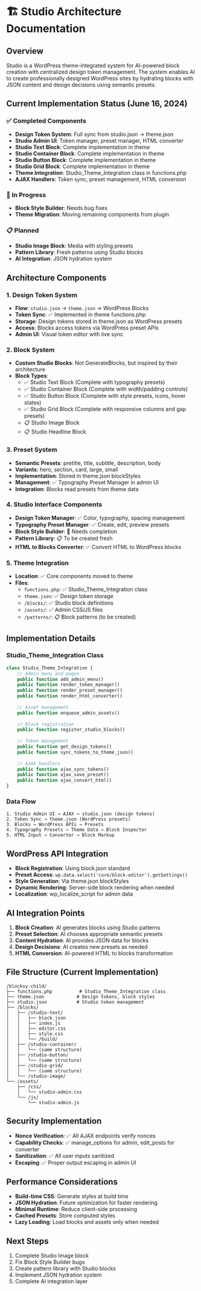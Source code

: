 # 🏗️ Studio Architecture Documentation

## Overview
Studio is a WordPress theme-integrated system for AI-powered block creation with centralized design token management. The system enables AI to create professionally designed WordPress sites by hydrating blocks with JSON content and design decisions using semantic presets.

## Current Implementation Status (June 16, 2024)

### ✅ Completed Components
- **Design Token System**: Full sync from studio.json → theme.json
- **Studio Admin UI**: Token manager, preset manager, HTML converter
- **Studio Text Block**: Complete implementation in theme
- **Studio Container Block**: Complete implementation in theme
- **Studio Button Block**: Complete implementation in theme
- **Studio Grid Block**: Complete implementation in theme
- **Theme Integration**: Studio_Theme_Integration class in functions.php
- **AJAX Handlers**: Token sync, preset management, HTML conversion

### 🔄 In Progress
- **Block Style Builder**: Needs bug fixes
- **Theme Migration**: Moving remaining components from plugin

### 📋 Planned
- **Studio Image Block**: Media with styling presets
- **Pattern Library**: Fresh patterns using Studio blocks
- **AI Integration**: JSON hydration system

## Architecture Components

### 1. **Design Token System**
- **Flow**: `studio.json` → `theme.json` → WordPress Blocks
- **Token Sync**: ✅ Implemented in theme functions.php
- **Storage**: Design tokens stored in theme.json as WordPress presets
- **Access**: Blocks access tokens via WordPress preset APIs
- **Admin UI**: Visual token editor with live sync

### 2. **Block System**
- **Custom Studio Blocks**: Not GenerateBlocks, but inspired by their architecture
- **Block Types**:
  - ✅ Studio Text Block (Complete with typography presets)
  - ✅ Studio Container Block (Complete with width/padding controls)
  - ✅ Studio Button Block (Complete with style presets, icons, hover states)
  - ✅ Studio Grid Block (Complete with responsive columns and gap presets)
  - 📋 Studio Image Block
  - 📋 Studio Headline Block

### 3. **Preset System**
- **Semantic Presets**: pretitle, title, subtitle, description, body
- **Variants**: hero, section, card, large, small
- **Implementation**: Stored in theme.json blockStyles
- **Management**: ✅ Typography Preset Manager in admin UI
- **Integration**: Blocks read presets from theme data

### 4. **Studio Interface Components**
- **Design Token Manager**: ✅ Color, typography, spacing management
- **Typography Preset Manager**: ✅ Create, edit, preview presets
- **Block Style Builder**: 🔄 Needs completion
- **Pattern Library**: 📋 To be created fresh
- **HTML to Blocks Converter**: ✅ Convert HTML to WordPress blocks

### 5. **Theme Integration**
- **Location**: ✅ Core components moved to theme
- **Files**:
  - `functions.php`: ✅ Studio_Theme_Integration class
  - `theme.json`: ✅ Design token storage
  - `/blocks/`: ✅ Studio block definitions
  - `/assets/`: ✅ Admin CSS/JS files
  - `/patterns/`: 📋 Block patterns (to be created)

## Implementation Details

### Studio_Theme_Integration Class
```php
class Studio_Theme_Integration {
    // Admin menu and pages
    public function add_admin_menu()
    public function render_token_manager()
    public function render_preset_manager()
    public function render_html_converter()
    
    // Asset management
    public function enqueue_admin_assets()
    
    // Block registration
    public function register_studio_blocks()
    
    // Token management
    public function get_design_tokens()
    public function sync_tokens_to_theme_json()
    
    // AJAX handlers
    public function ajax_sync_tokens()
    public function ajax_save_preset()
    public function ajax_convert_html()
}
```

### Data Flow

```
1. Studio Admin UI → AJAX → studio.json (design tokens)
2. Token Sync → theme.json (WordPress presets)
3. Blocks → WordPress APIs → Presets
4. Typography Presets → Theme Data → Block Inspector
5. HTML Input → Converter → Block Markup
```

## WordPress API Integration
- **Block Registration**: Using block.json standard
- **Preset Access**: `wp.data.select('core/block-editor').getSettings()`
- **Style Generation**: Via theme.json blockStyles
- **Dynamic Rendering**: Server-side block rendering when needed
- **Localization**: wp_localize_script for admin data

## AI Integration Points
1. **Block Creation**: AI generates blocks using Studio patterns
2. **Preset Selection**: AI chooses appropriate semantic presets
3. **Content Hydration**: AI provides JSON data for blocks
4. **Design Decisions**: AI creates new presets as needed
5. **HTML Conversion**: AI-powered HTML to blocks transformation

## File Structure (Current Implementation)
```
/blocksy-child/
├── functions.php          # Studio_Theme_Integration class
├── theme.json            # Design tokens, block styles
├── studio.json           # Studio token management
├── /blocks/
│   ├── /studio-text/
│   │   ├── block.json
│   │   ├── index.js
│   │   ├── editor.css
│   │   ├── style.css
│   │   └── /build/
│   ├── /studio-container/
│   │   └── (same structure)
│   ├── /studio-button/
│   │   └── (same structure)
│   ├── /studio-grid/
│   │   └── (same structure)
│   └── /studio-image/
└── /assets/
    ├── /css/
    │   └── studio-admin.css
    └── /js/
        └── studio-admin.js
```

## Security Implementation
- **Nonce Verification**: ✅ All AJAX endpoints verify nonces
- **Capability Checks**: ✅ manage_options for admin, edit_posts for converter
- **Sanitization**: ✅ All user inputs sanitized
- **Escaping**: ✅ Proper output escaping in admin UI

## Performance Considerations
- **Build-time CSS**: Generate styles at build time
- **JSON Hydration**: Future optimization for faster rendering
- **Minimal Runtime**: Reduce client-side processing
- **Cached Presets**: Store computed styles
- **Lazy Loading**: Load blocks and assets only when needed

## Next Steps
1. Complete Studio Image block
2. Fix Block Style Builder bugs
3. Create pattern library with Studio blocks
4. Implement JSON hydration system
5. Complete AI integration layer
